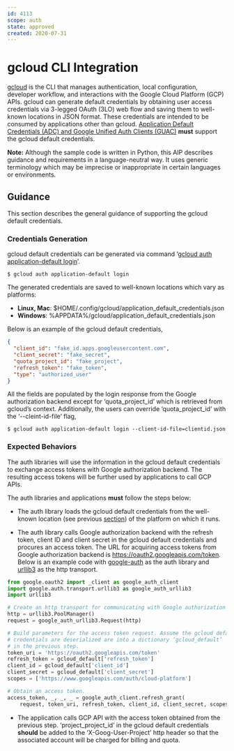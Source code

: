```yaml
---
id: 4113
scope: auth
state: approved
created: 2020-07-31
---
```


# gcloud CLI Integration

[gcloud][0] is the CLI that manages authentication, local configuration,
developer workflow, and interactions with the Google Cloud Platform (GCP) APIs.
gcloud can generate default credentials by obtaining user access credentials
via 3-legged OAuth (3LO) web flow and saving them to well-known locations in
JSON format. These credentials are intended to be consumed by applications
other than gcloud. [Application Default Credentials (ADC) and Google Unified
Auth Clients (GUAC)][1] **must** support the gcloud default credentials.

**Note:** Although the sample code is written in Python, this AIP describes
guidance and requirements in a language-neutral way. It uses generic
terminology which may be imprecise or inappropriate in certain languages or
environments.

## Guidance

This section describes the general guidance of supporting the gcloud default
credentials.

### Credentials Generation

gcloud default credentials can be generated via command ‘[gcloud auth
application-default login][2]’.

```
$ gcloud auth application-default login
```

The generated credentials are saved to well-known locations which vary as
platforms:

- **Linux, Mac**: \$HOME/.config/gcloud/application_default_credentials.json
- **Windows**: %APPDATA%/gcloud/application_default_credentials.json

Below is an example of the gcloud default credentials,

```json
{
  "client_id": "fake_id.apps.googleusercontent.com",
  "client_secret": "fake_secret",
  "quota_project_id": "fake_project",
  "refresh_token": "fake_token",
  "type": "authorized_user"
}
```

All the fields are populated by the login response from the Google
authorization backend except for ‘quota_project_id’ which is retrieved from
gcloud’s context. Additionally, the users can override ‘quota_project_id’ with
the ‘--cleint-id-file’ flag,

```
$ gcloud auth application-default login --client-id-file=clientid.json
```

### Expected Behaviors

The auth libraries will use the information in the gcloud default credentials
to exchange access tokens with Google authorization backend. The resulting
access tokens will be further used by applications to call GCP APIs.

The auth libraries and applications **must** follow the steps below:

- The auth library loads the gcloud default credentials from the well-known
  location (see previous [section](#credentials-generation)) of the platform on
  which it runs.

- The auth library calls Google authorization backend with the refresh token,
  client ID and client secret in the gcloud default credentials and procures an
  access token. The URL for acquiring access tokens from Google authorization
  backend is https://oauth2.googleapis.com/token. Below is an example code with
  [google-auth][3] as the auth library and [urllib3][4] as the http transport.

```python
from google.oauth2 import _client as google_auth_client
import google.auth.transport.urllib3 as google_auth_urllib3
import urllib3

# Create an http transport for communicating with Google authorization backend.
http = urllib3.PoolManager()
request = google_auth_urllib3.Request(http)

# Build parameters for the access token request. Assume the gcloud default
# credentials are deserialized are into a dictionary ‘gcloud_default’
# in the previous step.
token_uri = 'https://oauth2.googleapis.com/token'
refresh_token = gcloud_default['refresh_token']
client_id = gcloud_default['client_id']
client_secret = gcloud_default['client_secret']
scopes = ['https://www.googleapis.com/auth/cloud-platform']

# Obtain an access token.
access_token, _, _, _ = google_auth_client.refresh_grant(
	request, token_uri, refresh_token, client_id, client_secret, scopes)
```

- The application calls GCP API with the access token obtained from the
  previous step. ‘project_project_id’ in the gcloud default credentials
  **should** be added to the ‘X-Goog-User-Project’ http header so that the
  associated account will be charged for billing and quota.

<!-- prettier-ignore-start -->
[0]: https://cloud.google.com/sdk/gcloud/reference
[1]: https://google.aip.dev/auth/4110
[2]: https://cloud.google.com/sdk/gcloud/reference/auth/application-default/login
[3]: https://google-auth.readthedocs.io/en/latest/index.html
[4]: https://urllib3.readthedocs.io/en/latest/
<!-- prettier-ignore-end -->
